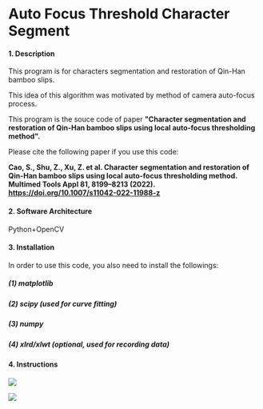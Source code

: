 # Auto Focus Threshold Character Segment

#### 1. Description
This program is for characters segmentation and restoration of Qin-Han bamboo slips.

This idea of this algorithm was motivated by method of camera auto-focus process.

This program is the souce code of paper **"Character segmentation and restoration of Qin-Han bamboo slips using local auto-focus thresholding method".**

Please cite the following paper if you use this code:

**Cao, S., Shu, Z., Xu, Z. et al. Character segmentation and restoration of Qin-Han bamboo slips using local auto-focus thresholding method. Multimed Tools Appl 81, 8199–8213 (2022). https://doi.org/10.1007/s11042-022-11988-z**

#### 2. Software Architecture
Python+OpenCV

#### 3. Installation
In order to use this code, you also need to install the followings:

##### (1) matplotlib

##### (2) scipy (used for curve fitting)

##### (3) numpy

##### (4) xlrd/xlwt (optional, used for recording data)


#### 4. Instructions
![](https://gitee.com/cramkl_cjlu/auto-focus-threshold-character-segment/data/Image1.png)

![](https://gitee.com/cramkl_cjlu/auto-focus-threshold-character-segment/result/recoverd_img/recoverd_img-1.jpg)


